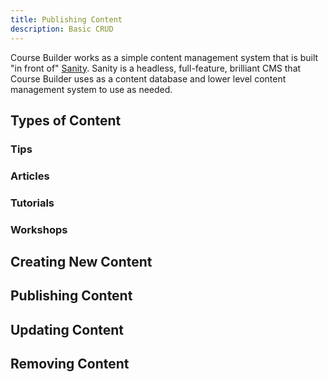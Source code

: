 ```yaml
---
title: Publishing Content
description: Basic CRUD
---
```


Course Builder works as a simple content management system that is built "in front of" [Sanity](https://sanity.io).
Sanity is a headless, full-feature, brilliant CMS that Course Builder uses as a content database and lower level content
management system to use as needed.

## Types of Content

### Tips

### Articles

### Tutorials

### Workshops

## Creating New Content

## Publishing Content

## Updating Content

## Removing Content
